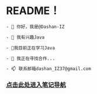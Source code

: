 # README！

```txt
- 👋 你好，我是@Dashan-IZ
```

```txt
- 👀 我有兴趣Java
```

```txt
- 🌱我目前正在学习Java
```

```txt
- 💞️ 我正在寻找合作...
```

```txt
- 📫 联系邮箱dashan_IZ37@gmail.com
```

### [点击此处进入笔记导航](https://github.com/Dashan-IZ/Notes/tree/master/Markdown)

